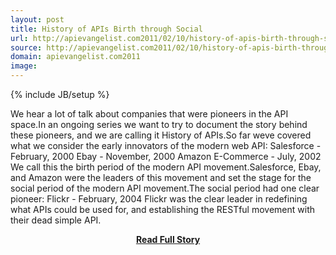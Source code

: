 ```yaml
---
layout: post
title: History of APIs Birth through Social
url: http://apievangelist.com2011/02/10/history-of-apis-birth-through-social/
source: http://apievangelist.com2011/02/10/history-of-apis-birth-through-social/
domain: apievangelist.com2011
image: 
---
```

{% include JB/setup %}<p>We hear a lot of talk about companies that were pioneers in the API space.In an ongoing series we want to try to document the story behind these pioneers, and we are calling it History of APIs.So far weve covered what we consider the early innovators of the modern web API: Salesforce - February, 2000 Ebay - November, 2000 Amazon E-Commerce - July, 2002 We call this the birth period of the modern API movement.Salesforce, Ebay, and Amazon were the leaders of this movement and set the stage for the social period of the modern API movement.The social period had one clear pioneer: Flickr - February, 2004 Flickr was the clear leader in redefining what APIs could be used for, and establishing the RESTful movement with their dead simple API.</p>
<center><p><a href="http://apievangelist.com2011/02/10/history-of-apis-birth-through-social/" style='padding:25px; font-sze:18px; font-weight: bold;'>Read Full Story</a></p></center>
